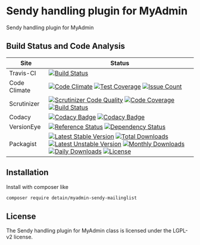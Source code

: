# Sendy handling plugin for MyAdmin

Sendy handling plugin for MyAdmin

## Build Status and Code Analysis

Site          | Status
--------------|---------------------------
Travis-CI     | [![Build Status](https://travis-ci.org/detain/myadmin-sendy-mailinglist.svg?branch=master)](https://travis-ci.org/detain/myadmin-sendy-mailinglist)
Code Climate  | [![Code Climate](https://codeclimate.com/github/detain/myadmin-sendy-mailinglist/badges/gpa.svg)](https://codeclimate.com/github/detain/myadmin-sendy-mailinglist) [![Test Coverage](https://codeclimate.com/github/detain/myadmin-sendy-mailinglist/badges/coverage.svg)](https://codeclimate.com/github/detain/myadmin-sendy-mailinglist/coverage) [![Issue Count](https://codeclimate.com/github/detain/myadmin-sendy-mailinglist/badges/issue_count.svg)](https://codeclimate.com/github/detain/myadmin-sendy-mailinglist)
Scrutinizer   | [![Scrutinizer Code Quality](https://scrutinizer-ci.com/g/myadmin-plugins/myadmin-sendy-mailinglist/badges/quality-score.png?b=master)](https://scrutinizer-ci.com/g/myadmin-plugins/myadmin-sendy-mailinglist/?branch=master) [![Code Coverage](https://scrutinizer-ci.com/g/myadmin-plugins/myadmin-sendy-mailinglist/badges/coverage.png?b=master)](https://scrutinizer-ci.com/g/myadmin-plugins/myadmin-sendy-mailinglist/?branch=master) [![Build Status](https://scrutinizer-ci.com/g/myadmin-plugins/myadmin-sendy-mailinglist/badges/build.png?b=master)](https://scrutinizer-ci.com/g/myadmin-plugins/myadmin-sendy-mailinglist/build-status/master)
Codacy        | [![Codacy Badge](https://api.codacy.com/project/badge/Grade/226251fc068f4fd5b4b4ef9a40011d06)](https://www.codacy.com/app/detain/myadmin-sendy-mailinglist) [![Codacy Badge](https://api.codacy.com/project/badge/Coverage/25fa74eb74c947bf969602fcfe87e349)](https://www.codacy.com/app/detain/myadmin-sendy-mailinglist?utm_source=github.com&utm_medium=referral&utm_content=detain/myadmin-sendy-mailinglist&utm_campaign=Badge_Coverage)
VersionEye    | [![Reference Status](https://www.versioneye.com/php/detain:myadmin-sendy-mailinglist/reference_badge.svg?style=flat)](https://www.versioneye.com/php/detain:myadmin-sendy-mailinglist/references) [![Dependency Status](https://www.versioneye.com/user/projects/592f7318bafc5500414dfd2a/badge.svg?style=flat-square)](https://www.versioneye.com/user/projects/592f7318bafc5500414dfd2a)
Packagist     | [![Latest Stable Version](https://poser.pugx.org/detain/myadmin-sendy-mailinglist/version)](https://packagist.org/packages/detain/myadmin-sendy-mailinglist) [![Total Downloads](https://poser.pugx.org/detain/myadmin-sendy-mailinglist/downloads)](https://packagist.org/packages/detain/myadmin-sendy-mailinglist) [![Latest Unstable Version](https://poser.pugx.org/detain/myadmin-sendy-mailinglist/v/unstable)](//packagist.org/packages/detain/myadmin-sendy-mailinglist) [![Monthly Downloads](https://poser.pugx.org/detain/myadmin-sendy-mailinglist/d/monthly)](https://packagist.org/packages/detain/myadmin-sendy-mailinglist) [![Daily Downloads](https://poser.pugx.org/detain/myadmin-sendy-mailinglist/d/daily)](https://packagist.org/packages/detain/myadmin-sendy-mailinglist) [![License](https://poser.pugx.org/detain/myadmin-sendy-mailinglist/license)](https://packagist.org/packages/detain/myadmin-sendy-mailinglist)


## Installation

Install with composer like

```sh
composer require detain/myadmin-sendy-mailinglist
```

## License

The Sendy handling plugin for MyAdmin class is licensed under the LGPL-v2 license.

